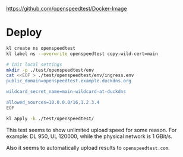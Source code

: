 
https://github.com/openspeedtest/Docker-Image

# Deploy

```bash
kl create ns openspeedtest
kl label ns --overwrite openspeedtest copy-wild-cert=main

# Init local settings
mkdir -p ./test/openspeedtest/env
cat <<EOF > ./test/openspeedtest/env/ingress.env
public_domain=openspeedtest.example.duckdns.org

wildcard_secret_name=main-wildcard-at-duckdns

allowed_sources=10.0.0.0/16,1.2.3.4
EOF

kl apply -k ./test/openspeedtest/
```

This test seems to show unlimited upload speed for some reason.
For example: DL 950, UL 120000, while the physical network is 1 GBit/s.

Also it seems to automatically upload results to `openspeedtest.com`.
